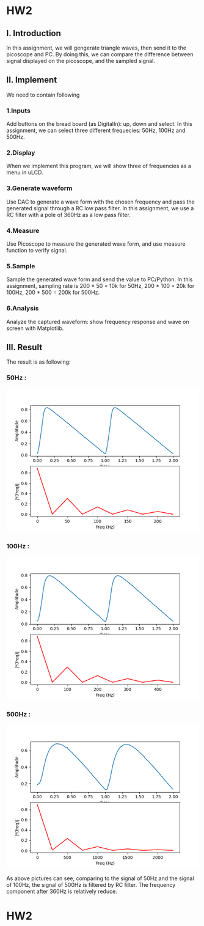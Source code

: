 # HW2

## I. Introduction

In this assignment, we will gengerate triangle waves, then send it to the picoscope and PC. By doing this, we can compare the difference between signal displayed on the picoscope, and the sampled signal.

## II. Implement

We need to contain following

### 1.Inputs
Add buttons on the bread board (as DigitalIn): up, down and select. In this assignment, we can select three different frequecies: 50Hz, 100Hz and 500Hz.
### 2.Display
When we implement this program, we will show three of frequencies as a menu in uLCD.
### 3.Generate waveform 
Use DAC to generate a wave form with the chosen frequency and pass the generated signal through a RC low pass filter. In this assignment, we use a RC filter with a pole of 360Hz as a low pass filter.
### 4.Measure
Use Picoscope to measure the generated wave form, and use measure function to verify signal.
### 5.Sample
Sample the generated wave form and send the value to PC/Python. In this assignment, sampling rate is 200 * 50 = 10k for 50Hz, 200 * 100 = 20k for 100Hz, 200 * 500 = 200k for 500Hz.
### 6.Analysis
Analyze the captured waveform: show frequency response and wave on screen with Matplotlib.

## III. Result

The result is as following:
### 50Hz :
![image](https://github.com/107061105/HW2/blob/master/Figure_0.png)
### 100Hz :
![image](https://github.com/107061105/HW2/blob/master/Figure_1.png)
### 500Hz :
![image](https://github.com/107061105/HW2/blob/master/Figure_2.png)

As above pictures can see, comparing to the signal of 50Hz and the signal of 100Hz, the signal of 500Hz is filtered by RC filter. The frequency component after 360Hz is relatively reduce. 

# HW2
